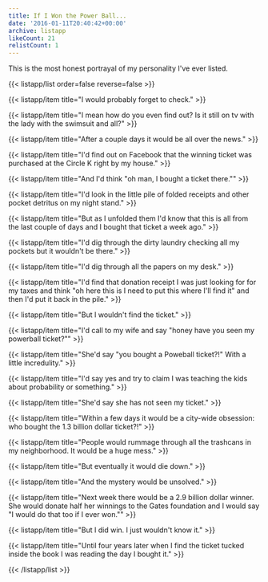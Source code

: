 ```yaml
---
title: If I Won the Power Ball...
date: '2016-01-11T20:40:42+00:00'
archive: listapp
likeCount: 21
relistCount: 1
---
```


This is the most honest portrayal of my personality I've ever listed.

<!--more-->

{{< listapp/list order=false reverse=false >}}

   {{< listapp/item title="I would probably forget to check." >}}

   {{< listapp/item title="I mean how do you even find out? Is it still on tv with the lady with the swimsuit and all?" >}}

   {{< listapp/item title="After a couple days it would be all over the news." >}}

   {{< listapp/item title="I'd find out on Facebook that the winning ticket was purchased at the Circle K right by my house." >}}

   {{< listapp/item title="And I'd think \"oh man, I bought a ticket there.\"" >}}

   {{< listapp/item title="I'd look in the little pile of folded receipts and other pocket detritus on my night stand." >}}

   {{< listapp/item title="But as I unfolded them I'd know that this is all from the last couple of days and I bought that ticket a week ago." >}}

   {{< listapp/item title="I'd dig through the dirty laundry checking all my pockets but it wouldn't be there." >}}

   {{< listapp/item title="I'd dig through all the papers on my desk." >}}

   {{< listapp/item title="I'd find that donation receipt I was just looking for for my taxes and think \"oh here this is I need to put this where I'll find it\" and then I'd put it back in the pile." >}}

   {{< listapp/item title="But I wouldn't find the ticket." >}}

   {{< listapp/item title="I'd call to my wife and say \"honey have you seen my powerball ticket?\"" >}}

   {{< listapp/item title="She'd say \"you bought a Poweball ticket?!\" With a little incredulity." >}}

   {{< listapp/item title="I'd say yes and try to claim I was teaching the kids about probability or something." >}}

   {{< listapp/item title="She'd say she has not seen my ticket." >}}

   {{< listapp/item title="Within a few days it would be a city-wide obsession: who bought the 1.3 billion dollar ticket?!" >}}

   {{< listapp/item title="People would rummage through all the trashcans in my neighborhood. It would be a huge mess." >}}

   {{< listapp/item title="But eventually it would die down." >}}

   {{< listapp/item title="And the mystery would be unsolved." >}}

   {{< listapp/item title="Next week there would be a 2.9 billion dollar winner. She would donate half her winnings to the Gates foundation and I would say \"I would do that too if I ever won.\"" >}}

   {{< listapp/item title="But I did win. I just wouldn't know it." >}}

   {{< listapp/item title="Until four years later when I find the ticket tucked inside the book I was reading the day I bought it." >}}

{{< /listapp/list >}}
